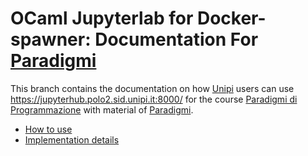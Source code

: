 # OCaml Jupyterlab for Docker-spawner: Documentation For [Paradigmi](https://github.com/Unipisa/Paradigmi)

This branch contains the documentation on how
[Unipi](www.unipi.it) users can use <https://jupyterhub.polo2.sid.unipi.it:8000/> for the course [Paradigmi di Programmazione](https://esami.unipi.it/esami2/programma.php?noframe=1&c=48837&amp;aa=2021&amp;cid=103&amp;did=13) with material of [Paradigmi](https://github.com/Unipisa/Paradigmi).

- [How to use](HOW_TO_USE.md)
- [Implementation details](IMPLEMENTATION.md)
